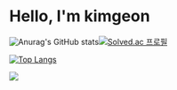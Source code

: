 <h1>Hello, I'm kimgeon</h1>

![Anurag's GitHub stats](https://github-readme-stats.vercel.app/api?username=kimguny&show_icons=true&theme=synthwave)[![Solved.ac
프로필](http://mazassumnida.wtf/api/v2/generate_badge?boj=kimguny12)](https://solved.ac/kimguny12)

[![Top Langs](https://github-readme-stats.vercel.app/api/top-langs/?username=kimguny)](https://github.com/kimguny/github-readme-stats)

<a href="https://github.com/seondal"><img src="https://hits.seeyoufarm.com/api/count/incr/badge.svg?url=https%3A%2F%2Fgithub.com%2Fseondal&count_bg=%23000000&title_bg=%23000000&icon=github.svg&icon_color=%23E7E7E7&title=GitHub&edge_flat=false)"/></a>
